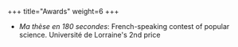 +++
title="Awards"
weight=6
+++

- _Ma thèse en 180 secondes_: French-speaking contest of popular science. Université de Lorraine's 2nd price
